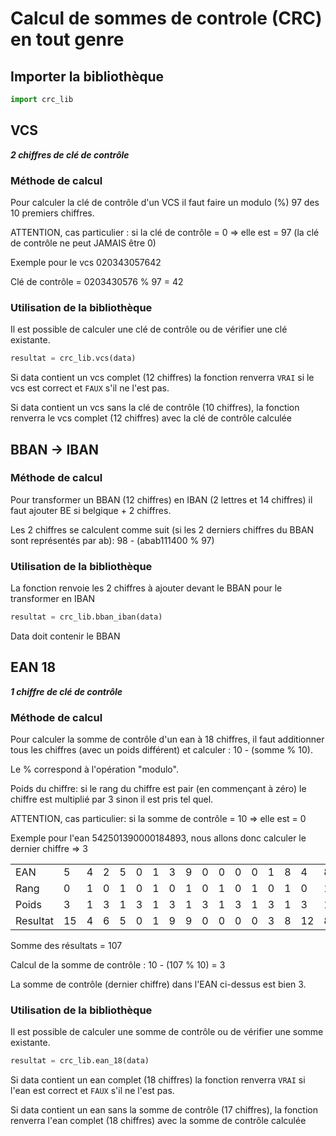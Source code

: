 # Calcul de sommes de controle (CRC) en tout genre

## Importer la bibliothèque

```python
import crc_lib
```

## VCS

***2 chiffres de clé de contrôle***

### Méthode de calcul

Pour calculer la clé de contrôle d'un VCS il faut faire un modulo (%) 97 des 10 premiers chiffres.

ATTENTION, cas particulier : si la clé de contrôle = 0 => elle est = 97 (la clé de contrôle ne peut JAMAIS être 0)

Exemple pour le vcs 020343057642

Clé de contrôle = 0203430576 % 97 = 42

### Utilisation de la bibliothèque

Il est possible de calculer une clé de contrôle ou de vérifier une clé existante.

```python
resultat = crc_lib.vcs(data)
```

Si data contient un vcs complet (12 chiffres) la fonction renverra `VRAI` si le vcs est correct et `FAUX` s'il ne l'est pas.

Si data contient un vcs sans la clé de contrôle (10 chiffres), la fonction renverra le vcs complet (12 chiffres) avec la clé de contrôle calculée

## BBAN -> IBAN

### Méthode de calcul

Pour transformer un BBAN (12 chiffres) en IBAN (2 lettres et 14 chiffres) il faut ajouter BE si belgique + 2 chiffres.

Les 2 chiffres se calculent comme suit (si les 2 derniers chiffres du BBAN sont représentés par ab): 98 - (abab111400 % 97)

### Utilisation de la bibliothèque

La fonction renvoie les 2 chiffres à ajouter devant le BBAN pour le transformer en IBAN

```python
resultat = crc_lib.bban_iban(data)
```
Data doit contenir le BBAN

## EAN 18
***1 chiffre de clé de contrôle***

### Méthode de calcul

Pour calculer la somme de contrôle d'un ean à 18 chiffres, il faut additionner tous les chiffres (avec un poids différent) et calculer : 10 - (somme % 10).

Le % correspond à l'opération "modulo".

Poids du chiffre: si le rang du chiffre est pair (en commençant à zéro) le chiffre est multiplié par 3 sinon il est pris tel quel.

ATTENTION, cas particulier: si la somme de contrôle = 10 => elle est = 0



Exemple pour l'ean 542501390000184893, nous allons donc calculer le dernier chiffre => 3

|||||||||||||||||||
|---|---|---|---|---|---|---|---|---|---|---|---|---|---|---|---|---|---|
|EAN|5|4|2|5|0|1|3|9|0|0|0|0|1|8|4|8|9|
|Rang|0|1|0|1|0|1|0|1|0|1|0|1|0|1|0|1|0|
|Poids|3|1|3|1|3|1|3|1|3|1|3|1|3|1|3|1|3|
|Resultat|15|4|6|5|0|1|9|9|0|0|0|0|3|8|12|8|27|

Somme des résultats = 107

Calcul de la somme de contrôle : 10 - (107 % 10) = 3

La somme de contrôle (dernier chiffre) dans l'EAN ci-dessus est bien 3.

### Utilisation de la bibliothèque

Il est possible de calculer une somme de contrôle ou de vérifier une somme existante.

```python
resultat = crc_lib.ean_18(data)
```

Si data contient un ean complet (18 chiffres) la fonction renverra `VRAI` si l'ean est correct et `FAUX` s'il ne l'est pas.

Si data contient un ean sans la somme de contrôle (17 chiffres), la fonction renverra l'ean complet (18 chiffres) avec la somme de contrôle calculée


